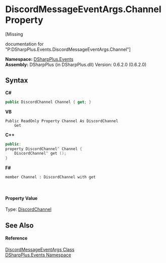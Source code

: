 # DiscordMessageEventArgs.Channel Property 
 

\[Missing <summary> documentation for "P:DSharpPlus.Events.DiscordMessageEventArgs.Channel"\]

**Namespace:**&nbsp;<a href="c92bdbbe-3dbb-8f2c-d215-691d3e9855e1">DSharpPlus.Events</a><br />**Assembly:**&nbsp;DSharpPlus (in DSharpPlus.dll) Version: 0.6.2.0 (0.6.2.0)

## Syntax

**C#**<br />
``` C#
public DiscordChannel Channel { get; }
```

**VB**<br />
``` VB
Public ReadOnly Property Channel As DiscordChannel
	Get
```

**C++**<br />
``` C++
public:
property DiscordChannel^ Channel {
	DiscordChannel^ get ();
}
```

**F#**<br />
``` F#
member Channel : DiscordChannel with get

```

<br />

#### Property Value
Type: <a href="44f2ec35-aa98-9c68-225e-7c35b7ee1739">DiscordChannel</a>

## See Also


#### Reference
<a href="9c7889da-8edb-9c6e-0fc0-b5ea74a05991">DiscordMessageEventArgs Class</a><br /><a href="c92bdbbe-3dbb-8f2c-d215-691d3e9855e1">DSharpPlus.Events Namespace</a><br />